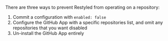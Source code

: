 There are three ways to prevent Restyled from operating on a repository:

1. Commit a configuration with `enabled: false`
1. Configure the GitHub App with a specific repositories list, and omit any repositories that you want disabled
1. Un-install the GitHub App entirely